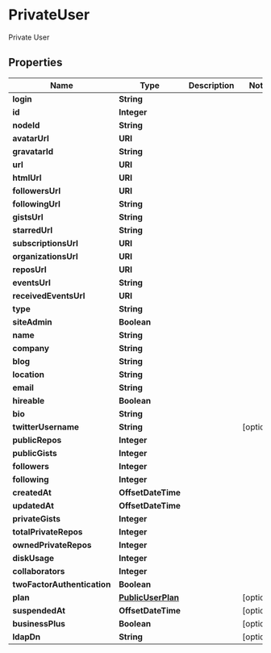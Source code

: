 

# PrivateUser

Private User

## Properties

| Name | Type | Description | Notes |
|------------ | ------------- | ------------- | -------------|
|**login** | **String** |  |  |
|**id** | **Integer** |  |  |
|**nodeId** | **String** |  |  |
|**avatarUrl** | **URI** |  |  |
|**gravatarId** | **String** |  |  |
|**url** | **URI** |  |  |
|**htmlUrl** | **URI** |  |  |
|**followersUrl** | **URI** |  |  |
|**followingUrl** | **String** |  |  |
|**gistsUrl** | **String** |  |  |
|**starredUrl** | **String** |  |  |
|**subscriptionsUrl** | **URI** |  |  |
|**organizationsUrl** | **URI** |  |  |
|**reposUrl** | **URI** |  |  |
|**eventsUrl** | **String** |  |  |
|**receivedEventsUrl** | **URI** |  |  |
|**type** | **String** |  |  |
|**siteAdmin** | **Boolean** |  |  |
|**name** | **String** |  |  |
|**company** | **String** |  |  |
|**blog** | **String** |  |  |
|**location** | **String** |  |  |
|**email** | **String** |  |  |
|**hireable** | **Boolean** |  |  |
|**bio** | **String** |  |  |
|**twitterUsername** | **String** |  |  [optional] |
|**publicRepos** | **Integer** |  |  |
|**publicGists** | **Integer** |  |  |
|**followers** | **Integer** |  |  |
|**following** | **Integer** |  |  |
|**createdAt** | **OffsetDateTime** |  |  |
|**updatedAt** | **OffsetDateTime** |  |  |
|**privateGists** | **Integer** |  |  |
|**totalPrivateRepos** | **Integer** |  |  |
|**ownedPrivateRepos** | **Integer** |  |  |
|**diskUsage** | **Integer** |  |  |
|**collaborators** | **Integer** |  |  |
|**twoFactorAuthentication** | **Boolean** |  |  |
|**plan** | [**PublicUserPlan**](PublicUserPlan.md) |  |  [optional] |
|**suspendedAt** | **OffsetDateTime** |  |  [optional] |
|**businessPlus** | **Boolean** |  |  [optional] |
|**ldapDn** | **String** |  |  [optional] |



